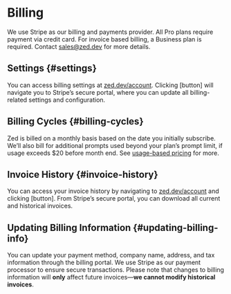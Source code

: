 # Billing

We use Stripe as our billing and payments provider.
All Pro plans require payment via credit card.
For invoice based billing, a Business plan is required.
Contact sales@zed.dev for more details.

## Settings {#settings}

You can access billing settings at [zed.dev/account](zed.dev/account).
Clicking [button] will navigate you to Stripe’s secure portal, where you can update all billing-related settings and configuration.

## Billing Cycles {#billing-cycles}

Zed is billed on a monthly basis based on the date you initially subscribe.
We’ll also bill for additional prompts used beyond your plan’s prompt limit, if usage exceeds $20 before month end.
See [usage-based pricing](./plans-and-usage.md#ubp) for more.

## Invoice History {#invoice-history}

You can access your invoice history by navigating to [zed.dev/account](zed.dev/account) and clicking [button].
From Stripe’s secure portal, you can download all current and historical invoices.

## Updating Billing Information {#updating-billing-info}

You can update your payment method, company name, address, and tax information through the billing portal.
We use Stripe as our payment processor to ensure secure transactions.
Please note that changes to billing information will **only** affect future invoices—**we cannot modify historical invoices**.
